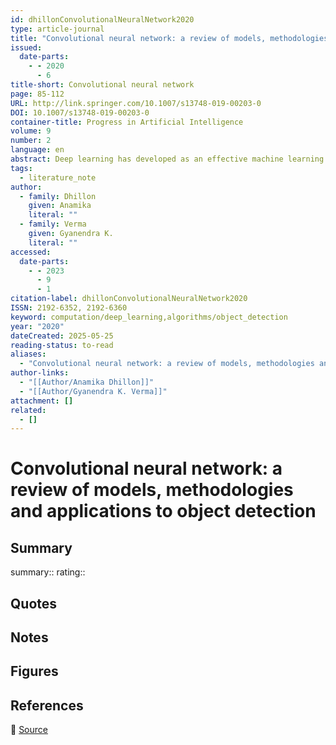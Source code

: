 ```yaml
---
id: dhillonConvolutionalNeuralNetwork2020
type: article-journal
title: "Convolutional neural network: a review of models, methodologies and applications to object detection"
issued:
  date-parts:
    - - 2020
      - 6
title-short: Convolutional neural network
page: 85-112
URL: http://link.springer.com/10.1007/s13748-019-00203-0
DOI: 10.1007/s13748-019-00203-0
container-title: Progress in Artificial Intelligence
volume: 9
number: 2
language: en
abstract: Deep learning has developed as an effective machine learning method that takes in numerous layers of features or representation of the data and provides state-of-the-art results. The application of deep learning has shown impressive performance in various application areas, particularly in image classification, segmentation and object detection. Recent advances of deep learning techniques bring encouraging performance to fine-grained image classification which aims to distinguish subordinate-level categories. This task is extremely challenging due to high intra-class and low inter-class variance. In this paper, we provide a detailed review of various deep architectures and model highlighting characteristics of particular model. Firstly, we described the functioning of CNN architectures and its components followed by detailed description of various CNN models starting with classical LeNet model to AlexNet, ZFNet, GoogleNet, VGGNet, ResNet, ResNeXt, SENet, DenseNet, Xception, PNAS/ENAS. We mainly focus on the application of deep learning architectures to three major applications, namely (i) wild animal detection, (ii) small arm detection and (iii) human being detection. A detailed review summary including the systems, database, application and accuracy claimed is also provided for each model to serve as guidelines for future work in the above application areas.
tags:
  - literature_note
author:
  - family: Dhillon
    given: Anamika
    literal: ""
  - family: Verma
    given: Gyanendra K.
    literal: ""
accessed:
  date-parts:
    - - 2023
      - 9
      - 1
citation-label: dhillonConvolutionalNeuralNetwork2020
ISSN: 2192-6352, 2192-6360
keyword: computation/deep_learning,algorithms/object_detection
year: "2020"
dateCreated: 2025-05-25
reading-status: to-read
aliases:
  - "Convolutional neural network: a review of models, methodologies and applications to object detection"
author-links:
  - "[[Author/Anamika Dhillon]]"
  - "[[Author/Gyanendra K. Verma]]"
attachment: []
related:
  - []
---
```


# Convolutional neural network: a review of models, methodologies and applications to object detection

## Summary
summary::
rating::

## Quotes

## Notes

## Figures

## References

🔗 [Source](http://link.springer.com/10.1007/s13748-019-00203-0)

